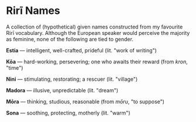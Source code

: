 # Rirī Names

A collection of (hypothetical) given names constructed from my favourite Rirī vocabulary. Although the European speaker would perceive the majority as feminine, none of the following are tied to gender.

**Estia** — intelligent, well-crafted, prideful (lit. "work of writing")

**Kōa** — hard-working, persevering; one who awaits their reward (from *kron*, "time")

**Nini** — stimulating, restorating; a rescuer (lit. "village")

**Madora** — illusive, unpredictable (lit. "dream")

**Mōra** — thinking, studious, reasonable (from *mōru*, "to suppose")

**Sona** — soothing, protecting, motherly (lit. "warm")

